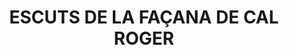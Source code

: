 ---
layout: test
title:  "ESCUTS DE LA FAÇANA DE CAL ROGER"
collections: ["patrimoni-arquitectonic", "bcin-previstos-cbp"]
coordinates:
  - group1:
        - [1.461424641207573, 42.357291430560544]
        - [1.461458290837212, 42.357294860680319]
        - [1.461491006159387, 42.357171990669869]
        - [1.461454159483498, 42.357167921953888]
        - [1.461424641207573, 42.357291430560544]
---
